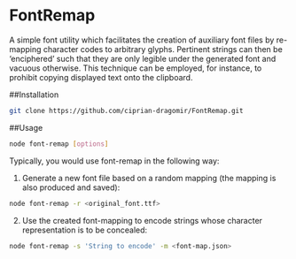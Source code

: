 # FontRemap
A simple font utility which facilitates the creation of auxiliary font files by re-mapping character codes to arbitrary glyphs. Pertinent strings can then be ‘enciphered’ such that they are only legible under the generated font and vacuous otherwise. This technique can be employed, for instance, to prohibit copying displayed text onto the clipboard.

##Installation

```bash
git clone https://github.com/ciprian-dragomir/FontRemap.git
```

##Usage

```bash
node font-remap [options]
```

Typically, you would use font-remap in the following way:

1. Generate a new font file based on a random mapping (the mapping is also produced and saved):

```bash
node font-remap -r <original_font.ttf>
```

2. Use the created font-mapping to encode strings whose character representation is to be concealed:

```bash
node font-remap -s 'String to encode' -m <font-map.json>
```
